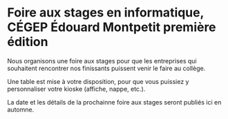 # Foire aux stages en informatique, CÉGEP Édouard Montpetit première édition

Nous organisons une foire aux stages pour que les entreprises qui souhaitent rencontrer nos finissants puissent venir le faire au collège.

Une table est mise à votre disposition, pour que vous puissiez y personnaliser votre kioske (affiche, nappe, etc.).

La date et les détails de la prochainne foire aux stages seront publiés ici en automne.
<!--
## Quand?

Le 11 octobre en matinée (9h à 12h)

## Où?

Dans la cafeteria blanche du CÉGEP. 

### Pour se rendre au collège
[Se rendre au collège](https://www.cegepmontpetit.ca/cegep/a-propos-du-cegep/se-rendre)

### Pour se rendre à la foire dans le CEGEP

Le local est formellement appelé F-026 vous trouverez un plan du rez de chaussée annoté ici:

![ planfoire](https://github.com/departement-info-cem/stages/assets/372085/91d44de2-fda6-4d01-a54c-6f0209c6e75f)

 -->
